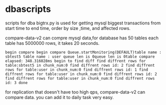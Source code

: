 # dbascripts
scripts for dba
bigtrx.py is used for getting mysql biggest transactions from start time to end time, order by size ,time, and affected rows.

compare-data-v2 can compre mysql data,for database has 50 tables each table has 5000000 rows, it takes 20 seconds. 

`begin compare
begin compare
Queue.startMonitoring(DEFAULT)table name : sbtest5
table name : user
queue len is 0queue len is 0table compare elapsed: 348.316028ms
begin to find diff
find diffrent rows for table:sbtest5 in chunk_num:0
find diffrent rows id: 2
find diffrent rows for table:user in chunk_num:0
find diffrent rows id: 1
find diffrent rows for table:user in chunk_num:0
find diffrent rows id: 2
find diffrent rows for table:user in chunk_num:0
find diffrent rows id: 3
done`

 for replication that doesn't have too high qps, compare-data-v2 can compare data.
 you can add it to daily task very easy.


